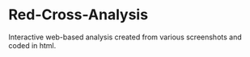 # Red-Cross-Analysis
Interactive web-based analysis created from various screenshots and coded in html.
